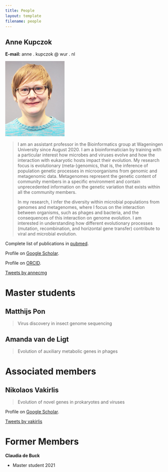 ```yaml
---
title: People
layout: template
filename: people
---
```

## Anne Kupczok

**E-mail:** anne . kupczok @ wur . nl

![Anne](KEC_small.png)

> I am an assistant professor in the Bioinformatics group at Wageningen University since August 2020. I am a bioinformatician by training with a particular interest how microbes and viruses evolve and how the interaction with eukaryotic hosts impact their evolution. My research focus is evolutionary (meta-)genomics, that is, the inference of population genetic processes in microorganisms from genomic and metagenomic data. Metagenomes represent the genetic content of community members in a specific environment and contain unprecedented information on the genetic variation that exists within all the community members.
>
> In my research, I infer the diversity within microbial populations from genomes and metagenomes, where I focus on the interaction between organisms, such as phages and bacteria, and the consequences of this interaction on genome evolution. I am interested in understanding how different evolutionary processes (mutation, recombination, and horizontal gene transfer) contribute to viral and microbial evolution.

Complete list of publications in
[pubmed](https://www.ncbi.nlm.nih.gov/pubmed/?term=Anne+Kupczok).

Profile on [Google Scholar](https://scholar.google.de/citations?user=XEdO4FwAAAAJ&hl=en).

Profile on [ORCID](https://orcid.org/0000-0001-5237-1899).

[Tweets by annecmg](https://twitter.com/annecmg?ref_src=twsrc%5Etfw)

# Master students

## Matthijs Pon

> Virus discovery in insect genome sequencing

## Amanda van de Ligt

> Evolution of auxiliary metabolic genes in phages

# Associated members

## Nikolaos Vakirlis

> Evolution of novel genes in prokaryotes and viruses

Profile on [Google Scholar](https://scholar.google.com/citations?user=72rh-ZsAAAAJ).

[Tweets by vakirlis](https://twitter.com/vakirlis)

# Former Members

**Claudia de Buck**
- Master student 2021
